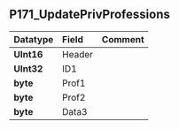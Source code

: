 ## P171\_UpdatePrivProfessions ##
| **Datatype** | **Field** | **Comment** |
|:-------------|:----------|:------------|
| **UInt16**   | Header    |             |
| **UInt32**   | ID1       |             |
| **byte**     | Prof1     |             |
| **byte**     | Prof2     |             |
| **byte**     | Data3     |             |